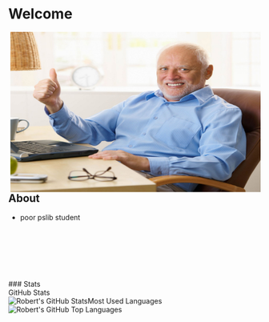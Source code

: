 # Welcome

<img align="right" alt="GIF" src="https://github.com/Robbiexd/Robbiexd/blob/main/images/pain.jpeg" width="500" height="320" />

## About
- poor pslib student

<br/>
<br/>
<br/>
<br/>
<br/>
<br/>
### Stats


<summary>GitHub Stats</summary>

  <img align="left" alt="Robert's GitHub Stats" src="https://github-readme-stats.vercel.app/api?username=Robbiexd&show_icons=true&hide_border=true" />

<summary>Most Used Languages</summary>

  <img align="left" alt="Robert's GitHub Top Languages" src="https://github-readme-stats.vercel.app/api/top-langs/?username=Robbiexd" />




<!--
**Robbiexd/Robbiexd** is a ✨ _special_ ✨ repository because its `README.md` (this file) appears on your GitHub profile.

Here are some ideas to get you started:

- 🔭 I’m currently working on ...
- 🌱 I’m currently learning ...
- 👯 I’m looking to collaborate on ...
- 🤔 I’m looking for help with ...
- 💬 Ask me about ...
- 📫 How to reach me: ...
- 😄 Pronouns: ...
- ⚡ Fun fact: ...
-->
